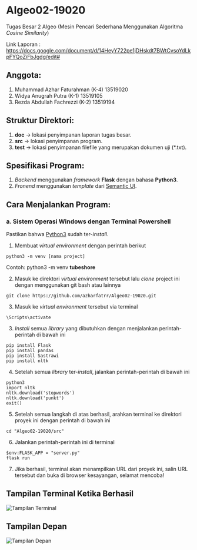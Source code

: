 # Algeo02-19020
Tugas Besar 2 Algeo (Mesin Pencari Sederhana Menggunakan Algoritma *Cosine Similarity*)

Link Laporan :
https://docs.google.com/document/d/14HeyY722pe1jDHskdt7BWtCvsoYdLkpFYQoZiFbJgdg/edit#

## Anggota:
1. Muhammad Azhar Faturahman (K-4) 13519020
2. Widya Anugrah Putra (K-1) 13519105
3. Rezda Abdullah Fachrezzi (K-2) 13519194

## Struktur Direktori:
1. **doc** -> lokasi penyimpanan laporan tugas besar.
2. **src** -> lokasi penyimpanan program.
3. **test** -> lokasi penyimpanan filefile yang merupakan dokumen uji (\*.txt).

## Spesifikasi Program:
1. *Backend* menggunakan *framework* **Flask** dengan bahasa **Python3**.
2. *Fronend* menggunakan *template* dari [Semantic UI](https://semantic-ui.com).

## Cara Menjalankan Program:

### a. Sistem Operasi Windows dengan Terminal Powershell

Pastikan bahwa [Python3](https://www.python.org/download/releases/3.0/) sudah ter-*install*.

1. Membuat *virtual environment* dengan perintah berikut
```
python3 -m venv [nama project]
```
Contoh: python3 -m venv **tubeshore**

2. Masuk ke direktori *virtual environment* tersebut lalu *clone* project ini dengan menggunakan git bash atau lainnya
``` 
git clone https://github.com/azharfatrr/Algeo02-19020.git
```
3. Masuk ke *virtual environment* tersebut via terminal
```
\Scripts\activate
```

3. *Install* semua *library* yang dibutuhkan dengan menjalankan perintah-perintah di bawah ini
```
pip install Flask
pip install pandas
pip install Sastrawi
pip install nltk
```
4. Setelah semua *library* ter-*install*, jalankan perintah-perintah di bawah ini
```
python3
import nltk
nltk.download('stopwords')
nltk.download('punkt')
exit()
```
5. Setelah semua langkah di atas berhasil, arahkan terminal ke direktori proyek ini dengan perintah di bawah ini
```
cd "Algeo02-19020/src"
```
6. Jalankan perintah-perintah ini di terminal
```
$env:FLASK_APP = "server.py"
flask run
```
7. Jika berhasil, terminal akan menampilkan URL dari proyek ini, salin URL tersebut dan buka di browser kesayangan, selamat mencoba!

## Tampilan Terminal Ketika Berhasil

![Tampilan Terminal](https://image.prntscr.com/image/WLeqP_fORLCkdAzqgrk0UQ.png)

## Tampilan Depan

![Tampilan Depan](https://image.prntscr.com/image/uS3RFPbUSrmoP2kRWNb3JQ.png)

